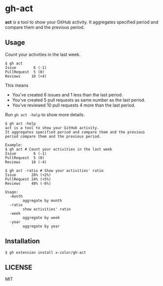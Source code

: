 # gh-act

**act** is a tool to show your GitHub activity.
It aggregates specified period and compare them and the previous period.

## Usage

Count your activities in the last week.

```console
$ gh act
Issue      	 6 (-1)
PullRequest	 5 (0)
Reviews    	10 (+4)
```

This means
- You've created 6 issues and 1 less than the last period.
- You've created 5 pull requests as same number as the last period.
- You've reviewed 10 pull requests 4 more than the last period.


Run `gh act -help` to show more details.

```shell
$ gh act -help
act is a tool to show your GitHub activity.
It aggregates specified period and compare them and the previous period compare them and the previous period.

Example:
$ gh act # Count your activities in the last week
Issue      	 6 (-1)
PullRequest	 5 (0)
Reviews    	10 (-4)

$ gh act -ratio # Show your activities' ratio
Issue      	28% (+2%)
PullRequest	24% (+5%)
Reviews   	48% (-6%)

Usage:
  -month
    	aggregate by month
  -ratio
    	show activities' ratio
  -week
    	aggregate by week
  -year
    	aggregate by year
```

## Installation

```console
$ gh extension install x-color/gh-act
```

## LICENSE

MIT
